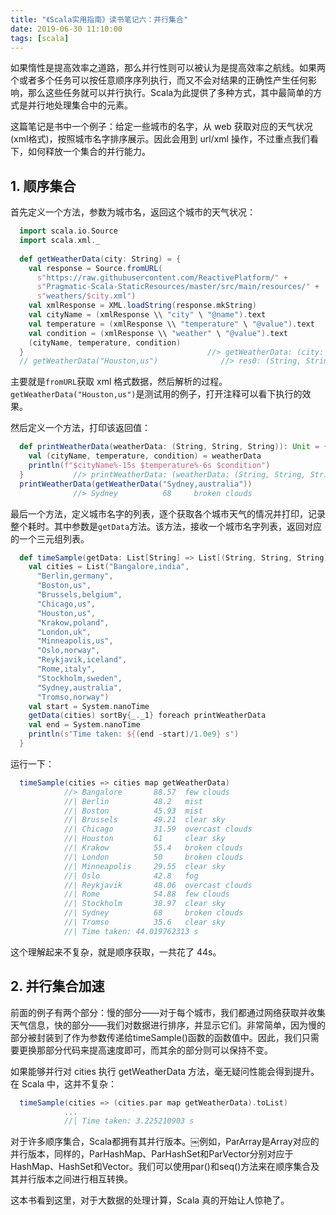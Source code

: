 ```yaml
---
title: "《Scala实用指南》读书笔记六：并行集合"
date: 2019-06-30 11:10:00
tags: [scala]
---
```


如果惰性是提高效率之道路，那么并行性则可以被认为是提高效率之航线。如果两个或者多个任务可以按任意顺序序列执行，而又不会对结果的正确性产生任何影响，那么这些任务就可以并行执行。Scala为此提供了多种方式，其中最简单的方式是并行地处理集合中的元素。

这篇笔记是书中一个例子：给定一些城市的名字，从 web 获取对应的天气状况(xml格式)，按照城市名字排序展示。因此会用到 url/xml 操作，不过重点我们看下，如何释放一个集合的并行能力。

## 1. 顺序集合

首先定义一个方法，参数为城市名，返回这个城市的天气状况：

```scala
  import scala.io.Source
  import scala.xml._
  
  def getWeatherData(city: String) = {
    val response = Source.fromURL(
      s"https://raw.githubusercontent.com/ReactivePlatform/" +
      s"Pragmatic-Scala-StaticResources/master/src/main/resources/" +
      s"weathers/$city.xml")
    val xmlResponse = XML.loadString(response.mkString)
    val cityName = (xmlResponse \\ "city" \ "@name").text
    val temperature = (xmlResponse \\ "temperature" \ "@value").text
    val condition = (xmlResponse \\ "weather" \ "@value").text
    (cityName, temperature, condition)
  }                                         //> getWeatherData: (city: String)(String, String, String)
  // getWeatherData("Houston,us")              //> res0: (String, String, String) = (Houston,61,clear sky)
```

主要就是`fromURL`获取 xml 格式数据，然后解析的过程。`getWeatherData("Houston,us")`是测试用的例子，打开注释可以看下执行的效果。

然后定义一个方法，打印该返回值：

```scala
  def printWeatherData(weatherData: (String, String, String)): Unit = {
    val (cityName, temperature, condition) = weatherData
    println(f"$cityName%-15s $temperature%-6s $condition")
  }           //> printWeatherData: (weatherData: (String, String, String))Unit
  printWeatherData(getWeatherData("Sydney,australia"))
              //> Sydney          68     broken clouds
```

最后一个方法，定义城市名字的列表，逐个获取各个城市天气的情况并打印，记录整个耗时。其中参数是`getData`方法。该方法，接收一个城市名字列表，返回对应的一个三元组列表。

```scala
  def timeSample(getData: List[String] => List[(String, String, String)]): Unit = {
    val cities = List("Bangalore,india",
      "Berlin,germany",
      "Boston,us",
      "Brussels,belgium",
      "Chicago,us",
      "Houston,us",
      "Krakow,poland",
      "London,uk",
      "Minneapolis,us",
      "Oslo,norway",
      "Reykjavik,iceland",
      "Rome,italy",
      "Stockholm,sweden",
      "Sydney,australia",
      "Tromso,norway")
    val start = System.nanoTime
    getData(cities) sortBy{_._1} foreach printWeatherData
    val end = System.nanoTime
    println(s"Time taken: ${(end -start)/1.0e9} s")
  }
```

运行一下：

```scala
  timeSample(cities => cities map getWeatherData)
            //> Bangalore       88.57  few clouds
            //| Berlin          48.2   mist
            //| Boston          45.93  mist
            //| Brussels        49.21  clear sky
            //| Chicago         31.59  overcast clouds
            //| Houston         61     clear sky
            //| Krakow          55.4   broken clouds
            //| London          50     broken clouds
            //| Minneapolis     29.55  clear sky
            //| Oslo            42.8   fog
            //| Reykjavik       48.06  overcast clouds
            //| Rome            54.88  few clouds
            //| Stockholm       38.97  clear sky
            //| Sydney          68     broken clouds
            //| Tromso          35.6   clear sky
            //| Time taken: 44.019762313 s
```

这个理解起来不复杂，就是顺序获取，一共花了 44s。

## 2. 并行集合加速

前面的例子有两个部分：慢的部分——对于每个城市，我们都通过网络获取并收集天气信息，快的部分——我们对数据进行排序，并显示它们。非常简单，因为慢的部分被封装到了作为参数传递给timeSample()函数的函数值中。因此，我们只需要更换那部分代码来提高速度即可，而其余的部分则可以保持不变。

如果能够并行对 cities 执行 getWeatherData 方法，毫无疑问性能会得到提升。在 Scala 中，这并不复杂：

```scala
  timeSample(cities => (cities.par map getWeatherData).toList)
            ...
            //| Time taken: 3.225210903 s
```

对于许多顺序集合，Scala都拥有其并行版本。￼例如，ParArray是Array对应的并行版本，同样的，ParHashMap、ParHashSet和ParVector分别对应于HashMap、HashSet和Vector。我们可以使用par()和seq()方法来在顺序集合及其并行版本之间进行相互转换。

这本书看到这里，对于大数据的处理计算，Scala 真的开始让人惊艳了。
